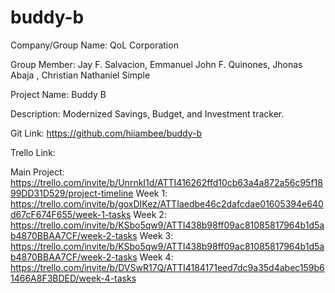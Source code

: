 # buddy-b

Company/Group Name: QoL Corporation

Group Member: Jay F. Salvacion, Emmanuel John F. Quinones, Jhonas Abaja , Christian Nathaniel Simple

Project Name: Buddy B

Description: Modernized Savings, Budget, and Investment tracker.

Git Link: https://github.com/hiiambee/buddy-b

Trello Link: 

Main Project: https://trello.com/invite/b/UnrnkI1d/ATTI416262ffd10cb63a4a872a56c95f1899DD31D529/project-timeline
Week 1: https://trello.com/invite/b/goxDIKez/ATTIaedbe46c2dafcdae01605394e640d67cF674F655/week-1-tasks
Week 2: https://trello.com/invite/b/KSbo5qw9/ATTI438b98ff09ac81085817964b1d5ab4870BBAA7CF/week-2-tasks
Week 3: https://trello.com/invite/b/KSbo5qw9/ATTI438b98ff09ac81085817964b1d5ab4870BBAA7CF/week-2-tasks
Week 4: https://trello.com/invite/b/DVSwR17Q/ATTI4184171eed7dc9a35d4abec159b61466A8F3BDED/week-4-tasks

